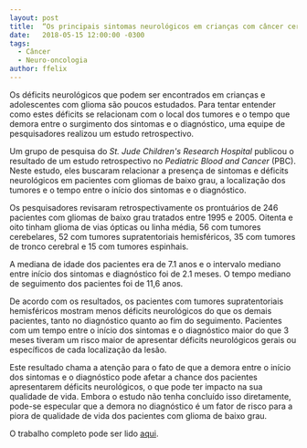 ```yaml
---
layout: post
title:  “Os principais sintomas neurológicos em crianças com câncer cerebral“
date:   2018-05-15 12:00:00 -0300
tags:
  - Câncer
  - Neuro-oncologia
author: ffelix
---
```


Os déficits neurológicos que podem ser encontrados em crianças e adolescentes com glioma são poucos estudados. Para tentar entender como estes déficits se relacionam com o local dos tumores e o tempo que demora entre o surgimento dos sintomas e o diagnóstico, uma equipe de pesquisadores realizou um estudo retrospectivo.
<!--more-->
Um grupo de pesquisa do _St. Jude Children's Research Hospital_ publicou o resultado de um estudo retrospectivo no _Pediatric Blood and Cancer_ (PBC). Neste estudo, eles buscaram relacionar a presença de sintomas e déficits neurológicos em pacientes com gliomas de baixo grau, a localização dos tumores e o tempo entre o início dos sintomas e o diagnóstico.

Os pesquisadores revisaram retrospectivamente os prontuários de 246 pacientes com gliomas de baixo grau tratados entre 1995 e 2005. Oitenta e oito tinham glioma de vias ópticas ou linha média, 56 com tumores cerebelares, 52 com tumores supratentoriais hemisféricos, 35 com tumores de tronco cerebral e 15 com tumores espinhais.

A mediana de idade dos pacientes era de 7.1 anos e o intervalo mediano entre início dos sintomas e diagnóstico foi de 2.1 meses. O tempo mediano de seguimento dos pacientes foi de 11,6 anos.

De acordo com os resultados, os pacientes com tumores supratentoriais hemisféricos mostram menos déficits neurológicos do que os demais pacientes, tanto no diagnóstico quanto ao fim do seguimento. Pacientes com um tempo entre o início dos sintomas e o diagnóstico maior do que 3 meses tiveram um risco maior de apresentar déficits neurológicos gerais ou específicos de cada localização da lesão. 

Este resultado chama a atenção para o fato de que a demora entre o início dos sintomas e o diagnóstico pode afetar a chance dos pacientes apresentarem déficits neurológicos, o que pode ter impacto na sua qualidade de vida. Embora o estudo não tenha concluído isso diretamente, pode-se especular que a demora no diagnóstico é um fator de risco para a piora de qualidade de vida dos pacientes com glioma de baixo grau. 

O trabalho completo pode ser lido [aqui](http://bit.ly/fhcflx4M).